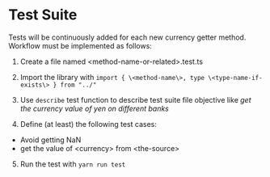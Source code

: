 # Test Suite

Tests will be continuously added for each new currency getter method. Workflow must be implemented as follows:

1. Create a file named \<method-name-or-related\>.test.ts

2. Import the library with `import { \<method-name\>, type \<type-name-if-exists\> } from "../"`

3. Use `describe` test function to describe test suite file objective like *get the currency value of yen on different banks*

4. Define (at least) the following test cases:
- Avoid getting NaN
- get the value of \<currency\> from \<the-source\>

5. Run the test with `yarn run test`